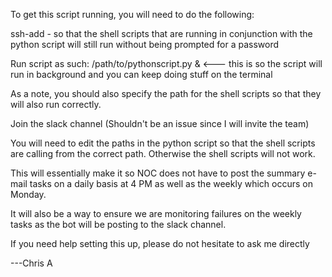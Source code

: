 To get this script running, you will need to do the following:

ssh-add - so that the shell scripts that are running in conjunction with the python script will still run without being prompted for a password

Run script as such: /path/to/pythonscript.py &  <--- this is so the script will run in background and you can keep doing stuff on the terminal

As a note, you should also specify the path for the shell scripts so that they will also run correctly.

Join the slack channel (Shouldn't be an issue since I will invite the team)

You will need to edit the paths in the python script so that the shell scripts are calling from the correct path. Otherwise the shell scripts will not work.

This will essentially make it so NOC does not have to post the summary e-mail tasks on a daily basis at 4 PM as well as the weekly which occurs on Monday.

It will also be a way to ensure we are monitoring failures on the weekly tasks as the bot will be posting to the slack channel.

If you need help setting this up, please do not hesitate to ask me directly

---Chris A 
